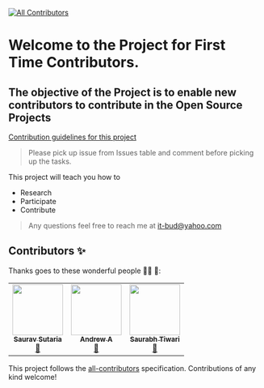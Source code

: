 
<!-- ALL-CONTRIBUTORS-BADGE:START - Do not remove or modify this section -->
[![All Contributors](https://img.shields.io/badge/all_contributors-3-orange.svg?style=flat-square)](#contributors-)
<!-- ALL-CONTRIBUTORS-BADGE:END -->
# Welcome to the Project for First Time Contributors.

## The objective of the Project is to enable new contributors to contribute in the Open Source Projects 

[Contribution guidelines for this project](./CONTRIBUTING.md)

> Please pick up issue from Issues table and comment before picking up the tasks.

This project will teach you how to
  - Research 
  - Participate 
  - Contribute 

> Any questions feel free to reach me at it-bud@yahoo.com 


## Contributors ✨

Thanks goes to these wonderful people 🧑‍🏫 🚧:

<!-- ALL-CONTRIBUTORS-LIST:START - Do not remove or modify this section -->
<!-- prettier-ignore-start -->
<!-- markdownlint-disable -->
<table>
  <tr>
    <td align="center"><a href="https://github.com/Saurav-Sutaria"><img src="https://avatars.githubusercontent.com/u/73012044?v=4?s=100" width="100px;" alt=""/><br /><sub><b>Saurav Sutaria</b></sub></a><br /><a href="https://github.com/it-bud/frontend-project/commits?author=Saurav-Sutaria" title="Documentation">📖</a></td>
    <td align="center"><a href="https://github.com/t-rhex"><img src="https://avatars.githubusercontent.com/u/44456213?v=4?s=100" width="100px;" alt=""/><br /><sub><b>Andrew A</b></sub></a><br /><a href="https://github.com/it-bud/frontend-project/commits?author=t-rhex" title="Documentation">📖</a></td>
    <td align="center"><a href="https://github.com/saurabh853"><img src="https://avatars.githubusercontent.com/u/56359197?v=4?s=100" width="100px;" alt=""/><br /><sub><b>Saurabh Tiwari</b></sub></a><br /><a href="https://github.com/it-bud/frontend-project/commits?author=saurabh853" title="Documentation">📖</a></td>
  </tr>
</table>

<!-- markdownlint-restore -->
<!-- prettier-ignore-end -->

<!-- ALL-CONTRIBUTORS-LIST:END -->

This project follows the [all-contributors](https://github.com/all-contributors/all-contributors) specification. Contributions of any kind welcome!
